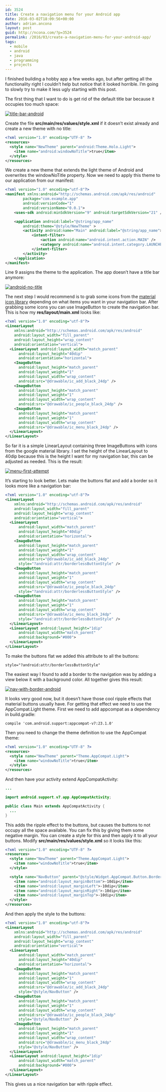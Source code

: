 ```yaml
---
id: 3524
title: Create a navigation menu for your Android app
date: 2016-03-02T18:09:56+00:00
author: adrian.ancona
layout: post
guid: http://ncona.com/?p=3524
permalink: /2016/03/create-a-navigation-menu-for-your-android-app/
tags:
  - mobile
  - android
  - java
  - programming
  - projects
---
```

I finished building a hobby app a few weeks ago, but after getting all the functionality right I couldn&#8217;t help but notice that it looked horrible. I&#8217;m going to slowly try to make it less ugly starting with this post.

The first thing that I want to do is get rid of the default title bar because it occupies too much space:

[<img src="/images/posts/title-bar-android.png" alt="title-bar-android" />](/images/posts/title-bar-android.png)

Create the file **src/main/res/values/style.xml** if it doesn&#8217;t exist already and create a new theme with no title:

<!--more-->

```xml
<?xml version="1.0" encoding="UTF-8" ?>
<resources>
  <style name="NewTheme" parent="android:Theme.Holo.Light">
    <item name="android:windowNoTitle">true</item>
  </style>
</resources>
```

We create a new theme that extends the light theme of Android and overwrites the windowNoTitle property. Now we need to apply this theme to our application from our manifest:

```xml
<?xml version="1.0" encoding="utf-8"?>
<manifest xmlns:android="http://schemas.android.com/apk/res/android"
        package="com.example.app"
        android:versionCode="1"
        android:versionName="0.0.1">
    <uses-sdk android:minSdkVersion="9" android:targetSdkVersion="21" />

    <application android:label="@string/app_name"
        android:theme="@style/NewTheme" >
        <activity android:name="Main" android:label="@string/app_name">
            <intent-filter>
                <action android:name="android.intent.action.MAIN" />
                <category android:name="android.intent.category.LAUNCHER" />
            </intent-filter>
        </activity>
    </application>
</manifest>
```

Line 9 assigns the theme to the application. The app doesn&#8217;t have a title bar anymore:

[<img src="/images/posts/android-no-title.png" alt="android-no-title" />](/images/posts/android-no-title.png)

The next step I would recommend is to grab some icons from the [material icon library](https://design.google.com/icons/) depending on what items you want in your navigation bar. After grabbing some icons you can use ImageButton to create the navigation bar. This is how my **res/layout/main.xml** looks like:

```xml
<?xml version="1.0" encoding="utf-8"?>
<LinearLayout
    xmlns:android="http://schemas.android.com/apk/res/android"
    android:layout_width="fill_parent"
    android:layout_height="wrap_content"
    android:orientation="vertical">
  <LinearLayout android:layout_width="match_parent"
      android:layout_height="40dip"
      android:orientation="horizontal">
    <ImageButton
      android:layout_height="match_parent"
      android:layout_weight="1"
      android:layout_width="wrap_content"
      android:src="@drawable/ic_add_black_24dp" />
    <ImageButton
      android:layout_height="match_parent"
      android:layout_weight="1"
      android:layout_width="wrap_content"
      android:src="@drawable/ic_people_black_24dp" />
    <ImageButton
      android:layout_height="match_parent"
      android:layout_weight="1"
      android:layout_width="wrap_content"
      android:src="@drawable/ic_menu_black_24dp" />
  </LinearLayout>
</LinearLayout>
```

So far it is a simple LinearLayout containing three ImageButtons with icons from the google material library. I set the height of the LinearLayout to 40dip because this is the height I want for my navigation bar, this can be adjusted as needed. This is the result:

[<img src="/images/posts/menu-first-attempt.png" alt="menu-first-attempt" />](/images/posts/menu-first-attempt.png)

It&#8217;s starting to look better. Lets make the buttons flat and add a border so it looks more like a navigation bar:

```xml
<?xml version="1.0" encoding="utf-8"?>
<LinearLayout
    xmlns:android="http://schemas.android.com/apk/res/android"
    android:layout_width="fill_parent"
    android:layout_height="wrap_content"
    android:orientation="vertical">
  <LinearLayout
      android:layout_width="match_parent"
      android:layout_height="40dip"
      android:orientation="horizontal">
    <ImageButton
      android:layout_height="match_parent"
      android:layout_weight="1"
      android:layout_width="wrap_content"
      android:src="@drawable/ic_add_black_24dp"
      style="?android:attr/borderlessButtonStyle" />
    <ImageButton
      android:layout_height="match_parent"
      android:layout_weight="1"
      android:layout_width="wrap_content"
      android:src="@drawable/ic_people_black_24dp"
      style="?android:attr/borderlessButtonStyle" />
    <ImageButton
      android:layout_height="match_parent"
      android:layout_weight="1"
      android:layout_width="wrap_content"
      android:src="@drawable/ic_menu_black_24dp"
      style="?android:attr/borderlessButtonStyle" />
  </LinearLayout>
  <LinearLayout android:layout_height="1dip"
      android:layout_width="match_parent"
      android:background="#000">
  </LinearLayout>
</LinearLayout>
```

To make the buttons flat we added this attribute to all the buttons:

```
style="?android:attr/borderlessButtonStyle"
```

The easiest way I found to add a border to the navigation was by adding a view below it with a background color. All together gives this result:

[<img src="/images/posts/nav-with-border-android.png" alt="nav-with-border-android" />](/images/posts/nav-with-border-android.png)

It looks very good now, but it doesn&#8217;t have those cool ripple effects that material buttons usually have. For getting that effect we need to use the AppCompat.Light theme. First we need to add appcompat as a dependency in build.gradle:

```
compile 'com.android.support:appcompat-v7:23.1.0'
```

Then you need to change the theme definition to use the AppCompat theme:

```xml
<?xml version="1.0" encoding="UTF-8" ?>
<resources>
  <style name="NewTheme" parent="Theme.AppCompat.Light">
    <item name="windowNoTitle">true</item>
  </style>
</resources>
```

And then have your activity extend AppCompatActivity:

```java
...

import android.support.v7.app.AppCompatActivity;

public class Main extends AppCompatActivity {
  ...
}
```

This adds the ripple effect to the buttons, but causes the buttons to not occupy all the space available. You can fix this by giving them some negative margin. You can create a style for this and then apply it to all your buttons. Modify **src/main/res/values/style.xml** so it looks like this:

```xml
<?xml version="1.0" encoding="UTF-8" ?>
<resources>
  <style name="NewTheme" parent="Theme.AppCompat.Light">
    <item name="windowNoTitle">true</item>
  </style>

  <style name="NavButton" parent="@style/Widget.AppCompat.Button.Borderless">
    <item name="android:layout_marginBottom">-10dip</item>
    <item name="android:layout_marginLeft">-10dip</item>
    <item name="android:layout_marginRight">-10dip</item>
    <item name="android:layout_marginTop">-10dip</item>
  </style>
</resources>
```

And then apply the style to the buttons:

```xml
<?xml version="1.0" encoding="utf-8"?>
<LinearLayout
    xmlns:android="http://schemas.android.com/apk/res/android"
    android:layout_width="fill_parent"
    android:layout_height="wrap_content"
    android:orientation="vertical">
  <LinearLayout
      android:layout_width="match_parent"
      android:layout_height="40dip"
      android:orientation="horizontal">
    <ImageButton
      android:layout_height="match_parent"
      android:layout_weight="1"
      android:layout_width="wrap_content"
      android:src="@drawable/ic_add_black_24dp"
      style="@style/NavButton" />
    <ImageButton
      android:layout_height="match_parent"
      android:layout_weight="1"
      android:layout_width="wrap_content"
      android:src="@drawable/ic_people_black_24dp"
      style="@style/NavButton" />
    <ImageButton
      android:layout_height="match_parent"
      android:layout_weight="1"
      android:layout_width="wrap_content"
      android:src="@drawable/ic_menu_black_24dp"
      style="@style/NavButton" />
  </LinearLayout>
  <LinearLayout android:layout_height="1dip"
      android:layout_width="match_parent"
      android:background="#000">
  </LinearLayout>
</LinearLayout>
```

This gives us a nice navigation bar with ripple effect.
